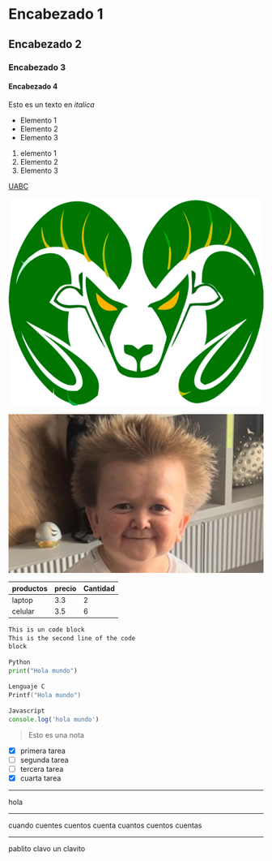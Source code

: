 <!-- esto es un comentario -->

# Encabezado 1

## Encabezado 2

### Encabezado 3

#### Encabezado 4

<!-- italicas -->

Esto es un texto en *italica*

<!-- LISTAS-->

* Elemento 1
* Elemento 2
* Elemento 3

1. elemento 1
1. Elemento 2
1. Elemento 3

<!-- ENLACES -->

[UABC](https://www.uabc.mx/ "SITIO UNIVERSITARIO")

<!-- IMAGENES -->

![cimarron UABC](cimarrones-tijuana.png)

[![hasbulla](hasbulla-instagram.jpg)](https://www.uabc.mx/ "todo poderoso")

<!-- TABLAS-->

| productos | precio | Cantidad |
| - | - | - |
|laptop|3.3|2|
|celular|3.5|6|

<!-- Bloques de codigo -->

``` txt
This is un code block
This is the second line of the code
block
```

```python
Python
print("Hola mundo")
```

``` C
Lenguaje C
Printf("Hola mundo")
```

```Javascript
Javascript
console.log('hola mundo')
```

<!-- Notas-->

>Esto es una nota

<!-- Tareas -->

* [x] primera tarea
* [ ] segunda tarea
* [ ] tercera tarea
* [x] cuarta tarea

<!--Divisiones horizontales-->

___
hola

***
cuando cuentes cuentos cuenta cuantos cuentos cuentas

--- 
pablito clavo un clavito


